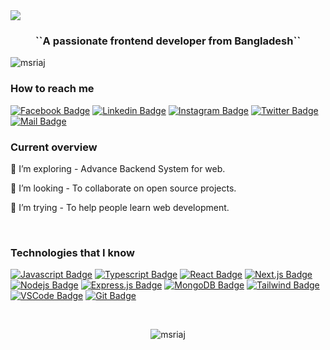 
<img src="https://i.ibb.co/gdKPyFq/github.jpg" />
<h3 align="center">``A passionate frontend developer from Bangladesh``</h3>

<p align="left"> <img src="https://komarev.com/ghpvc/?username=msriaj&label=Profile%20views&color=0e75b6&style=flat" alt="msriaj" /> </p>
 

<h3 align="left">How to reach me</h3>

[![Facebook Badge](https://img.shields.io/badge/Facebook-1877F2?style=for-the-badge&logo=facebook&logoColor=white)](https://web.facebook.com/cloudnumber404) [![Linkedin Badge](https://img.shields.io/badge/LinkedIn-0077B5?style=for-the-badge&logo=linkedin&logoColor=white)](https://www.linkedin.com/in/msriaj/) [![Instagram Badge](https://img.shields.io/badge/Instagram-E4405F?style=for-the-badge&logo=instagram&logoColor=white)](https://www.instagram.com/fake.sohel/) [![Twitter Badge](https://img.shields.io/badge/Twitter-1DA1F2?style=for-the-badge&logo=twitter&logoColor=white)](https://twitter.com/msriaj) [![Mail Badge](https://img.shields.io/badge/Gmail-D14836?style=for-the-badge&logo=gmail&logoColor=white)](mailto:contact.riaj@gmail.com) 


<h3> Current overview</h3>
<p>🌱 I’m exploring - Advance Backend System for web.</p>
<p>👯 I’m looking - To collaborate on open source projects.</p>
<p>🤔 I’m trying - To help people learn web development.</p>


<br/> 
<h3 align="left">Technologies that I know</h3>
 
 [![Javascript Badge](https://img.shields.io/badge/-Javascript-F0DB4F?style=for-the-badge&labelColor=black&logo=javascript&logoColor=F0DB4F)](#) [![Typescript Badge](https://img.shields.io/badge/-Typescript-007acc?style=for-the-badge&labelColor=black&logo=typescript&logoColor=007acc)](#) [![React Badge](https://img.shields.io/badge/-React-61DBFB?style=for-the-badge&labelColor=black&logo=react&logoColor=61DBFB)](#) [![Next.js Badge](https://img.shields.io/badge/next.js-000000?style=for-the-badge&logo=nextdotjs&logoColor=white)](#) [![Nodejs Badge](https://img.shields.io/badge/-Nodejs-3C873A?style=for-the-badge&labelColor=black&logo=node.js&logoColor=3C873A)](#) [![Express.js Badge](https://img.shields.io/badge/Express.js-000000?style=for-the-badge&logo=express&logoColor=white)](#) [![MongoDB Badge](https://img.shields.io/badge/MongoDB-4EA94B?style=for-the-badge&logo=mongodb&logoColor=white)](#) [![Tailwind Badge](https://img.shields.io/badge/Tailwind%20CSS-092749?style=for-the-badge&logo=tailwindcss&logoColor=06B6D4&labelColor=000000)](#) [![VSCode Badge](https://img.shields.io/badge/Visual_Studio-5C2D91?style=for-the-badge&logo=visual%20studio&logoColor=white)](#) [![Git Badge](https://img.shields.io/badge/Git-F05032?style=for-the-badge&logo=git&logoColor=white)](#)
 
<br/><p align="center"><img  src="https://github-readme-streak-stats.herokuapp.com/?user=msriaj&" alt="msriaj" /></p>
